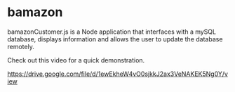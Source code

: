 # bamazon
bamazonCustomer.js is a Node application that interfaces with a mySQL database, displays information and allows the user to update the database remotely. 

Check out this video for a quick demonstration. 

https://drive.google.com/file/d/1ewEkheW4vO0sjkkJ2ax3VeNAKEK5Ng0Y/view